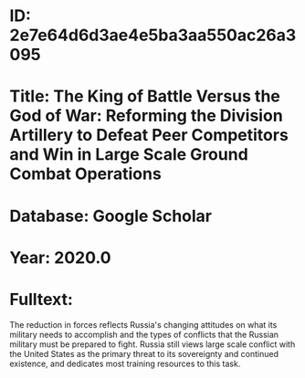 # ID: 2e7e64d6d3ae4e5ba3aa550ac26a3095
# Title: The King of Battle Versus the God of War: Reforming the Division Artillery to Defeat Peer Competitors and Win in Large Scale Ground Combat Operations
# Database: Google Scholar
# Year: 2020.0
# Fulltext:
The reduction in forces reflects Russia's changing attitudes on what its military needs to accomplish and the types of conflicts that the Russian military must be prepared to fight.
Russia still views large scale conflict with the United States as the primary threat to its sovereignty and continued existence, and dedicates most training resources to this task.